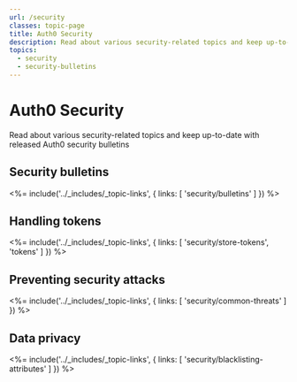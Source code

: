 ```yaml
---
url: /security
classes: topic-page
title: Auth0 Security
description: Read about various security-related topics and keep up-to-date with released Auth0 security bulletins
topics:
  - security
  - security-bulletins
---
```

<!-- markdownlint-disable MD041 MD002 -->
<div class="topic-page-header">
  <div data-name="example" class="topic-page-badge"></div>
  <h1>Auth0 Security</h1>
  <p>
    Read about various security-related topics and keep up-to-date with released Auth0 security bulletins
  </p>
</div>

## Security bulletins

<%= include('../_includes/_topic-links', { links: [
  'security/bulletins'
] }) %>

## Handling tokens

<%= include('../_includes/_topic-links', { links: [
  'security/store-tokens',
  'tokens'
] }) %>

## Preventing security attacks

<%= include('../_includes/_topic-links', { links: [
  'security/common-threats'
] }) %>

## Data privacy

<%= include('../_includes/_topic-links', { links: [
  'security/blacklisting-attributes'
] }) %>
